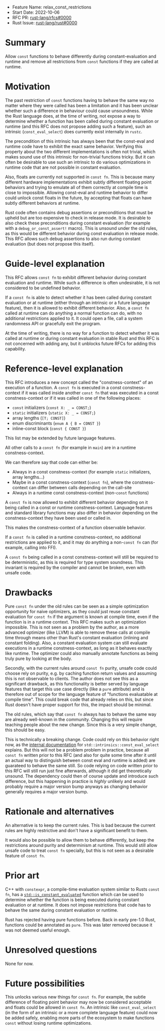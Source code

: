- Feature Name: relax_const_restrictions
- Start Date: 2022-10-06
- RFC PR: [rust-lang/rfcs#0000](https://github.com/rust-lang/rfcs/pull/0000)
- Rust Issue: [rust-lang/rust#0000](https://github.com/rust-lang/rust/issues/0000)

# Summary
[summary]: #summary

Allow `const` functions to behave differently during constant-evaluation and runtime and remove all restrictions from `const` functions if they are called at runtime.

# Motivation
[motivation]: #motivation

The past restriction of `const` functions having to behave the same way no matter where they were called has been a limitation and it has been unclear whether such a difference in behaviour could cause unsoundness. While the Rust language does, at the time of writing, not expose a way to determine whether a function has been called during constant evaluation or runtime (and this RFC does not propose adding such a feature), such an intrinsic (`const_eval_select`) does currently exist internally in `rustc`.

The precondition of this intrinsic has always been that the const-eval and runtime code have to exhibit the exact same behavior. Verifying this property about the two different implementations is often not trivial, which makes sound use of this intrinsic for non-trivial functions tricky. But it can often be desirable to use such an intrinsic to do various optimizations in runtime code that are not possible in constant evaluation.

Also, floats are currently not supported in `const fn`. This is because many different hardware implementations exhibit subtly different floating point behaviors and trying to emulate all of them correctly at compile time is close to impossible. Allowing const-eval and runtime behavior to differ could unlock const floats in the future, by accepting that floats can have subtly different behaviors at runtime.

Rust code often contains debug assertions or preconditions that must be upheld but are too expensive to check in release mode. It is desirable to also check these preconditions during constant evaluation (for example with a `debug_or_const_assert!` macro). This is unsound under the old rules, as this would be different behavior during const evaluation in release mode. This RFC allows such debug assertions to also run during constant evaluation (but does not propose this itself).

# Guide-level explanation
[guide-level-explanation]: #guide-level-explanation

This RFC allows `const fn` to exhibit different behavior during constant evaluation and runtime. While such a difference is often undesirable, it is not considered to be undefined behavior.

If a `const fn` is able to detect whether it has been called during constant evaluation or at runtime (either through an intrinsic or a future language feature), then it is allowed to exhibit different behavior. Also, a `const fn` called at runtime can do anything a normal function can do, with no additional restrictions applied to it. It could open a file, call a system randomness API or gracefully exit the program. 

At the time of writing, there is no way for a function to detect whether it was called at runtime or during constant evaluation in stable Rust and this RFC is not concerned with adding any, but it unblocks future RFCs for adding this capability.

# Reference-level explanation
[reference-level-explanation]: #reference-level-explanation

This RFC introduces a new concept called the "constness-context" of an execution of a function. A `const fn` is executed in a const constness-context if it was called inside another `const fn` that was executed in a const constness-context or if it was called in one of the following places:

- `const` initializers (`const X: _ = CONST;`)
- `static` initializers (`static X: _ = CONST;`)
- array lengths (`[T; CONST]`)
- enum discriminants (`enum A { B = CONST }`)
- inline-const block (`const { CONST }`)

This list may be extended by future language features.

All other calls to a `const fn` (for example in `main`) are in a runtime constness-context.

We can therefore say that code can either be:
- Always in a const constness-context (for example `static` initializers, array lengths...)
- Maybe in a const constness-context (`const fn`), where the constness-context can differ between calls depending on the call-site
- Always in a runtime const constness-context (non-`const` functions)

A `const fn` is now allowed to exhibit different behavior depending on it being called in a const or runtime constness-context. Language features and standard library functions may also differ in behavior depending on the constness-context they have been used or called in.

This makes the constness-context of a function observable behavior.

If a `const fn` is called in a runtime constness-context, no additional restrictions are applied to it, and it may do anything a non-`const fn` can (for example, calling into FFI).

A `const fn` being called in a const constness-context will still be required to be deterministic, as this is required for type system soundness. This invariant is required by the compiler and cannot be broken, even with unsafe code.

# Drawbacks
[drawbacks]: #drawbacks

Pure `const fn` under the old rules can be seen as a simple optimization opportunity for naive optimizers, as they could just reuse constant evaluation for `const fn` if the argument is known at compile time, even if the function is in a runtime context. This RFC makes such an optimization impossible. This is not seen as a problem by the author, as a more advanced optimizer (like LLVM) is able to remove these calls at compile time through means other than Rust's constant evaluation (inlining and constant folding). Also, a constant evaluation system can still evaluate executions in a runtime constness-context, as long as it behaves exactly like runtime. The optimizer could also manually annotate functions as being truly pure by looking at the body.

Secondly, with the current rules around `const fn` purity, unsafe code could choose rely on purity, e.g. by caching function return values and assuming this is not observable to clients. The author does not see this as a significant drawback, as this functionality is better served by language features that target this use case directly (like a `pure` attribute) and is therefore out of scope for the language feature of "functions evaluatable at compile time". This could break code that already relies on this, but since Rust doesn't have proper support for this, the impact should be minimal.

The old rules, which say that `const fn` always has to behave the same way are already well-known in the community. Changing this will require teaching people about the new change. Since this is a very simple change, this should be easy.

This is technically a breaking change. Code could rely on this behavior right now, as the [internal documentation](https://doc.rust-lang.org/1.65.0/std/intrinsics/fn.const_eval_select.html#safety) for `std::intrinsics::const_eval_select` explains. But this will not be a problem problem in practice, because all `const fn` written prior to this RFC (and also for quite some time after it until an actual way to distinguish between const eval and runtime is added) are guarateed to behave the same still. So code relying on code written prior to this RFC will still run just fine afterwards, although it did get theoretically unsound. The dependency could then of course update and introduce such difference, but this happening in practice is _highly_ unlikely and would probably require a major version bump anyways as changing behavior generally requires a major version bump.

# Rationale and alternatives
[rationale-and-alternatives]: #rationale-and-alternatives

An alternative is to keep the current rules. This is bad because the current rules are highly restrictive and don't have a significant benefit to them.

It would also be possible to allow them to behave differently, but keep the restrictions around purity and determinism at runtime. This would still allow unsafe code to treat `const fn` specially, but this is not seen as a desirable feature of `const fn`.

# Prior art
[prior-art]: #prior-art

C++ with `constexpr`, a compile-time evaluation system similar to Rusts `const fn`, has a [`std::is_constant_evaluated`](std-is-constant-evaluated) function which can be used to determine whether the function is being executed during constant evaluation or at runtime. It does not impose restrictions that code has to behave the same during constant evaluation or runtime.

Rust has rejected having pure functions before. Back in early pre-1.0 Rust, functions could be annotated as `pure`. This was later removed because it was not deemed useful enough.

# Unresolved questions
[unresolved-questions]: #unresolved-questions

None for now.

# Future possibilities
[future-possibilities]: #future-possibilities

This unlocks various new things for `const fn`. For example, the subtle difference of floating point behavior may now be considered acceptable and floats could be allowed in `const fn`. An intrinsic like `const_eval_select` (in the form of an intrinsic or a more complete language feature) could now be added safely, enabling more parts of the ecosystem to make functions `const` without losing runtime optimizations.

[std-is-constant-evaluated]: https://en.cppreference.com/w/cpp/types/is_constant_evaluated
